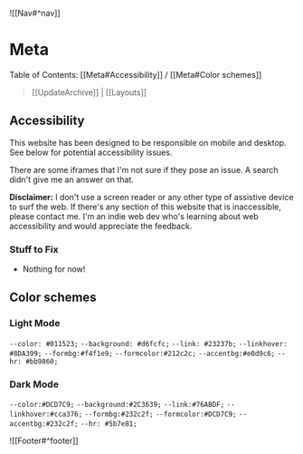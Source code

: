 ![[Nav#^nav]]

# Meta
Table of Contents: [[Meta#Accessibility]] / [[Meta#Color schemes]]

> [[UpdateArchive]] | [[Layouts]]


## Accessibility
This website has been designed to be responsible on mobile and desktop. See below for potential accessibility issues.

There are some iframes that I'm not sure if they pose an issue. A search didn't give me an answer on that.

**Disclaimer:** I don't use a screen reader or any other type of assistive device to surf the web. If there's any section of this website that is inaccessible, please contact me. I'm an indie web dev who's learning about web accessibility and would appreciate the feedback.

### Stuff to Fix
- Nothing for now!

## Color schemes
### Light Mode
`--color: #011523;`
`--background: #d6fcfc;`
`--link: #23237b;`
`--linkhover: #8DA399;`
`--formbg:#f4f1e9;`
`--formcolor:#212c2c;`
`--accentbg:#e0d9c6;`
`--hr: #bb9860;`

### Dark Mode
`--color:#DCD7C9;`
`--background:#2C3639;`
`--link:#76ABDF;`
`--linkhover:#cca376;`
`--formbg:#232c2f;`
`--formcolor:#DCD7C9;`
`--accentbg:#232c2f;`
`--hr: #5b7e81;`

![[Footer#^footer]]